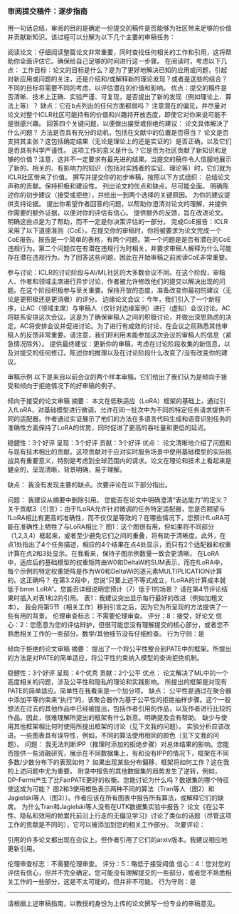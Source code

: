 ### 审阅提交稿件：逐步指南

用一句话总结，审阅的目的是确定一份提交的稿件是否能够为社区带来足够的价值并贡献新知识。该过程可以分解为以下几个主要的审稿任务：

阅读论文：仔细阅读整篇论文非常重要，同时查找任何相关的工作和引用，这将帮助你全面评估它。确保给自己足够的时间进行这一步骤。
在阅读时，考虑以下几点：
工作目标：论文的目标是什么？是为了更好地解决已知的应用或问题，引起对新应用或问题的关注，还是介绍和/或解释新的理论发现？或者是这些的结合？不同的目标将需要不同的考虑，以评估潜在的价值和影响。
优点：提交的稿件是否清晰、技术上正确、实验严谨、可复现，是否提出了新的发现（例如理论上、算法上等）？
缺点：它在b点列出的任何方面都弱吗？
注意潜在的偏见，并尽量对论文对整个ICLR社区可能持有的价值和兴趣持开放态度，即使它对你来说可能不是很感兴趣。
回答四个关键问题，以便做出接受或拒绝的建议：
论文具体解决了什么问题？
方法是否具有充分的动机，包括在文献中的位置是否得当？
论文是否支持其主张？这包括确定结果（无论是理论上的还是实证的）是否正确，以及它们是否具有科学严谨性。
这项工作的意义是什么？它是否为社区贡献了新知识和足够的价值？注意，这并不一定要求有最先进的结果。当提交的稿件令人信服地展示了新的、相关的、有影响力的知识（包括对实践者的实证、理论等）时，它们就为ICLR社区带来了价值。
撰写并提交你的初步审稿，按照以下方式组织：
总结论文声称的贡献。保持积极和建设性。
列出论文的优点和缺点。尽可能全面。
明确陈述你的初步建议（接受或拒绝），并给出一到两个选择的关键原因。
为你的建议提供支持论据。
提出你希望作者回答的问题，以帮助你澄清对论文的理解，并提供你需要的额外证据，以便对你的评估有信心。
提供额外的反馈，旨在改进论文。明确这些点是为了帮助，而不一定是你决策评估的一部分。
完成CoE报告：ICLR采用了以下道德准则（CoE）。在提交你的审稿时，你将被要求为论文完成一个CoE报告。报告是一个简单的表格，有两个问题。第一个问题是是否有潜在的CoE违规行为。第二个问题仅在有潜在违规行为时相关，并要求审稿人解释为什么可能存在潜在违规行为。为了回答这些问题，因此在开始审稿之前阅读CoE非常重要。

参与讨论：ICLR的讨论阶段与AI/ML社区的大多数会议不同。在这个阶段，审稿人、作者和领域主席进行异步讨论，作者被允许修改他们的提交以解决出现的问题。在这个阶段积极参与至关重要。保持开放的态度，准备改变你最初的建议（无论是更积极还是更消极）的评分。
边缘论文会议：今年，我们引入了一个新程序，让AC（领域主席）与审稿人（仅针对边缘案例）进行（虚拟）会议讨论。AC将联系安排这次会议。这是为了确保审稿人之间的积极讨论，并做出深思熟虑的决定。AC将安排会议并促进讨论。为了进行有成效的讨论，在会议之前熟悉其他审稿人的反馈非常重要。请注意，我们将利用未能参加这次会议的审稿人的信息（紧急情况除外）。
提供最终建议：更新你的审稿，考虑在讨论阶段收集的新信息，以及对提交的任何修订。陈述你的推理以及在讨论阶段什么改变了/没有改变你的建议。

审稿示例
以下是来自以前会议的两个样本审稿，它们给出了我们认为是倾向于接受和倾向于拒绝情况下的好审稿的例子。

倾向于接受的论文审稿
摘要：
本文在低秩适应（LoRA）框架的基础上，通过引入fLoRA，对基础模型进行微调，允许在同一批次中为不同的特定任务请求提供不同的适配器。作者通过实证展示了他们的方法在多语言代码生成和语音识别任务的准确性方面保持了LoRA的优势，同时促进了更高的吞吐量和更低的延迟。

稳健性：3个好评
呈现：3个好评
贡献：3个好评
优点：
论文清晰地介绍了问题和与现有技术相比的贡献。这项贡献对于应对实时服务场景中使用基础模型的实际挑战具有重要意义，特别是考虑到全球范围内的请求。论文在理论和技术上看起来是健全的，呈现清晰，背景明确，易于理解。

缺点：
我没有发现主要的缺点。次要评论在以下部分指出。

问题：
我建议从摘要中删除引用。
您能否在论文中明确澄清“表达能力”的定义？
关于贡献3（引言）：由于fLoRA允许针对微调的任务特定适配器，您是否期望与fLoRA相比有更高的准确性，而不仅仅是等效的？在哪些情况下，您预计fLoRA可能在准确性上牺牲了与LoRA相比？
图1：这个图很有用，但如果将不同部分（1,2,3,4）框起来，或者至少避免它们之间的重叠，将有助于清晰度。此外，在点1处指出了4个任务描述，相应的4个结果在点4处显示，而只有2个适配器和权重计算在点2和3处显示。在我看来，保持子图示例数量一致会更清晰。
在LoRA中，适应后的基础模型的权重矩阵由W0和DeltaW的SUM表示，而在fLoRA中，每个示例的特定权重矩阵是作为W0和DeltaWi的逐元素MULTIPLICATION计算的。这正确吗？
在第3.2段中，您说“只要上述不等式成立，fLoRA的计算成本就低于bmm LoRA”。您能否详细说明您预计（7）低于1的场景？
请在第4节评论结果时插入对表1和2的引用。
表1：我建议突出显示每行最好的改进（例如加粗文本）。
我会将第5节（相关工作）移到引言之后，因为它为所呈现的方法提供了一些有用的背景。
伦理审查标志：不需要伦理审查。
评分：8：接受，好论文
信心：2：您愿意为您的评估辩护，但很可能您没有理解提交的核心部分，或者您不熟悉相关工作的一些部分。数学/其他细节没有仔细检查。
行为守则：是

倾向于拒绝的论文审稿
摘要：
提出了一个将公平性整合到PATE中的框架。所提出的方法是对PATE的简单适应，将公平性约束纳入模型的查询拒绝机制。

稳健性：3个好评
呈现：4个优秀
贡献：2个公平
优点：
论文解决了ML中的一个高度相关的问题，涉及公平性和隐私的理论和实践影响。
所提出的框架是对现有PATE的简单适应。简单性在我看来是一个加分项。
缺点：
公平性是通过在聚合器中添加平等约束来“执行”的，该聚合器作为基于公平性的拒绝抽样步骤。这个一般想法在过去的其他作品中已经被提出，包括作者引用的作品，以及作者进行比较的作品。因此，很难理解所提出的框架有什么新意。明确提及会有帮助。
缺少与使用其他框架相比何时使用所提出框架的讨论（见下文我的问题）。
实验分析应该改进。一些图表具有误导性，例如，不同的算法使用相同的颜色（见下文我的问题）。
问题：
我无法判断IPP（推理时添加的拒绝步骤）对总体结果的影响。您能否提供一些消融研究，展示在不同数据集上，有和没有IPP的情况下，框架在不同多数/少数分布下的表现如何？
如果出现某些分布偏移，框架将如何工作？这在我的上述问题中尤为重要。
附录中报告的其他数据集的趋势发生了逆转，例如，DP-Fermi产生了比FairPATE更好的权衡。您能讨论为什么吗？数据集的哪个特征使这成为可能？
图2和3使用橙色表示两种不同的算法（Tran等人（图2）和Jagielski等人（图3））。作者应该在所有图表中报告所有算法，或解释它们的缺席。
为什么Tran和Jagielski等人没有在UTK数据集实验中报告？
论文《在公平性、隐私和效用的帕累托前沿上行走的无偏见学习》讨论了类似的话题（尽管这项工作的贡献是不同的），它可以被添加到您的相关工作部分。
次要评论：

引用的许多论文都出现在会议上。但作者引用了它们的arxiv版本。我建议相应地更新引用。

伦理审查标志：不需要伦理审查。
评分：5：略低于接受阈值
信心：4：您对您的评估有信心，但并不完全确定。您可能没有理解提交的一些部分，或者您不熟悉相关工作的一些部分，这是不太可能的，但并非不可能。
行为守则：是

---
请根据上述审稿指南，以教授的身份为上传的论文撰写一份专业的审稿意见。